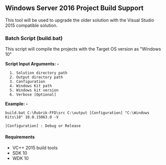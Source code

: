 ## Windows Server 2016 Project Build Support
This tool will be used to upgrade the older solution with the Visual Studio 2015 compatible solution.

### Batch Script (build.bat)
This script will compile the projects with the Target OS version as "Windows 10"

**Script Input Arguments: -**
```
  1. Solution directory path
  2. Output directory path
  3. Configuration
  4. Windows Kit path
  5. Windows kit version
  6. Verbose [Optional]
```

**Example: -**
```
build.bat C:\Rubrik-FFD\src C:\output [Configuration] "C:\Windows Kits\10" 10.0.15063.0 -V

[Configuration] : Debug or Release
```
#### Requirements
* VC++ 2015 build tools
* SDK 10
* WDK 10
